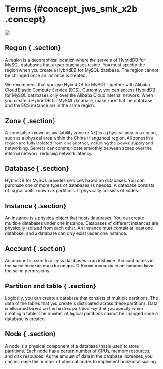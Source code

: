 # Terms {#concept_jws_smk_x2b .concept}

![](http://static-aliyun-doc.oss-cn-hangzhou.aliyuncs.com/assets/img/18487/153690682410143_en-US.png)

## Region { .section}

A region is a geographical location where the servers of HybridDB for MySQL databases that a user purchases reside. You must specify the region when you create a HybridDB for MySQL database. The region cannot be changed once an instance is created.

We recommend that you use HybridDB for MySQL together with Alibaba Cloud Elastic Compute Service \(ECS\). Currently, you can access HybridDB for MySQL databases only over the Alibaba Cloud internal network. When you create a HybridDB for MySQL database, make sure that the database and the ECS instance are in the same region.

## Zone { .section}

A zone \(also known as availability zone or AZ\) is a physical area in a region, such as a physical area within the China \(Hangzhou\) region. All zones in a region are fully isolated from one another, including the power supply and networking. Servers can communicate smoothly between zones over the internal network, reducing network latency.

## Database { .section}

HybridDB for MySQL provides services based on databases. You can purchase one or more types of databases as needed. A database consists of logical units known as partitions. It physically consists of nodes.

## Instance { .section}

An instance is a physical object that hosts databases. You can create multiple databases under one instance. Databases of different instances are physically isolated from each other. An instance must contain at least one database, and a database can only exist under one instance.

## Account { .section}

An account is used to access databases in an instance. Account names in the same instance must be unique. Different accounts in an instance have the same permissions.

## Partition and table { .section}

Logically, you can create a database that consists of multiple partitions. The data of the tables that you create is distributed across these partitions. Data is allocated based on the hashed partition key that you specify when creating a table. The number of logical partitions cannot be changed once a database is created.

## Node { .section}

A node is a physical component of a database that is used to store partitions. Each node has a certain number of CPUs, memory resources, and disk resources. As the amount of data in the database increases, you can increase the number of physical nodes to implement horizontal scaling.

